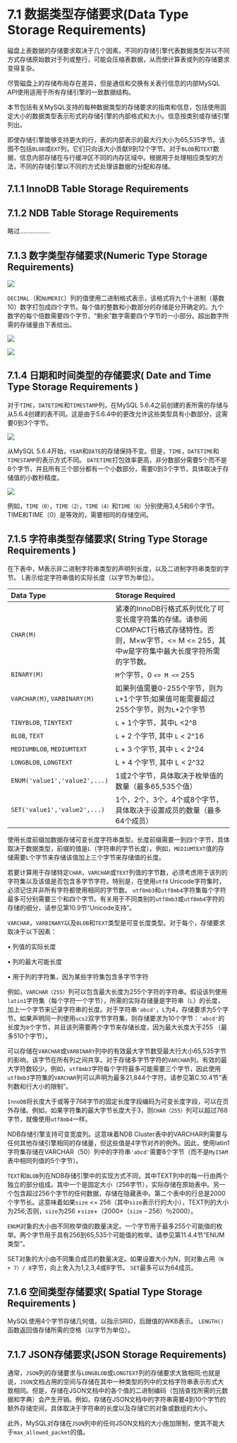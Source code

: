 # 7.1 数据类型存储要求(Data Type Storage Requirements)

磁盘上表数据的存储要求取决于几个因素。不同的存储引擎代表数据类型并以不同方式存储原始数对于列或整行，可能会压缩表数据，从而使计算表或列的存储要求变得复杂。

尽管磁盘上的存储布局存在差异，但是通信和交换有关表行信息的内部MySQL API使用适用于所有存储引擎的一致数据结构。

本节包括有关MySQL支持的每种数据类型的存储要求的指南和信息，包括使用固定大小的数据类型表示形式的存储引擎的内部格式和大小。信息按类别或存储引擎列出。

即使存储引擎能够支持更大的行，表的内部表示的最大行大小为65,535字节。该图不包括`BLOB`或`EXT`列，它们只向该大小贡献9到12个字节。对于`BLOB`和`TEXT`数据，信息内部存储在与行缓冲区不同的内存区域中。根据用于处理相应类型的方法，不同的存储引擎以不同的方式处理该数据的分配和存储。

## 7.1.1 InnoDB Table Storage Requirements

## 7.1.2 NDB Table Storage Requirements

略过.................

## 7.1.3 数字类型存储要求(Numeric Type Storage Requirements)

![](../images/ch7-1.png)

`DECIMAL`（和`NUMERIC`）列的值使用二进制格式表示，该格式将九个十进制（基数10）数字打包成四个字节。每个值的整数和小数部分的存储是分开确定的。九个数字的每个倍数需要四个字节，“剩余”数字需要四个字节的一小部分。超出数字所需的存储量由下表给出。

![](../images/ch7-2.png)

![](../images/ch7-3.png)

## 7.1.4 日期和时间类型的存储要求( Date and Time Type Storage Requirements )

对于`TIME`，`DATETIME`和`TIMESTAMP`列，在MySQL 5.6.4之前创建的表所需的存储与从5.6.4创建的表不同。这是由于5.6.4中的更改允许这些类型具有小数部分，这需要0到3个字节。

![](../images/ch7-4.png)

从MySQL 5.6.4开始，`YEAR`和`DATE`的存储保持不变。但是，`TIME`，`DATETIME`和`TIMESTAMP`的表示方式不同。 `DATETIME`打包效率更高，非分数部分需要5个而不是8个字节，并且所有三个部分都有一个小数部分，需要0到3个字节，具体取决于存储值的小数秒精度。

![](../images/ch7-5.png)

例如，`TIME（0）`，`TIME（2）`，`TIME（4）`和`TIME（6）`分别使用3,4,5和6个字节。 TIME和TIME（0）是等效的，需要相同的存储空间。

## 7.1.5 字符串类型存储要求( String Type Storage Requirements )

在下表中，M表示非二进制字符串类型的声明列长度，以及二进制字符串类型的字节。 L表示给定字符串值的实际长度（以字节为单位）。

| Data Type | Storage Required|
| :------| :------|
| `CHAR(M)` | 紧凑的InnoDB行格式系列优化了可变长度字符集的存储。请参阅COMPACT行格式存储特性。否则，M×w字节，<= M <= 255，其中w是字符集中最大长度字符所需的字节数。         |
| `BINARY(M)` |`M`个字节，0 `<= M <=` 255|
|`VARCHAR(M)`, `VARBINARY(M)`|如果列值需要0-255个字节，则为`L`+1个字节;如果值可能需要超过255个字节，则为`L`+2个字节|
|`TINYBLOB`, `TINYTEXT`|`L` + 1个字节，其中`L` <2^8|
|`BLOB`, `TEXT` |`L` + 2 个字节, 其中 `L` < 2^16|
|`MEDIUMBLOB`, `MEDIUMTEXT`|`L` + 3 个字节, 其中 `L` < 2^24|
|`LONGBLOB`, `LONGTEXT`|L + 4 个字节, 其中 L < 2^32|
|`ENUM('value1','value2',...)`|1或2个字节，具体取决于枚举值的数量（最多65,535个值）|
|`SET('value1','value2',...)`|1个，2个，3个，4个或8个字节，具体取决于设置成员的数量（最多64个成员）|


使用长度前缀加数据存储可变长度字符串类型。长度前缀需要一到四个字节，具体取决于数据类型，前缀的值是`L`（字符串的字节长度）。例如，`MEDIUMTEXT`值的存储需要`L`个字节来存储该值加上三个字节来存储值的长度。

若要计算用于存储特定`CHAR`，`VARCHAR`或`TEXT`列值的字节数，必须考虑用于该列的字符集以及该值是否包含多字节字符。特别是，在使用`utf8` Unicode字符集时，必须记住并非所有字符都使用相同的字节数。 `utf8mb3`和`utf8mb4`字符集每个字符最多可分别需要三个和四个字节。有关用于不同类别的`utf8mb3`或`utf8mb4`字符的存储的细分，请参见第10.9节“Unicode支持”。

`VARCHAR`，`VARBINARY`以及`BLOB`和`TEXT`类型是可变长度类型。对于每个，存储要求取决于以下因素：

• 列值的实际长度

• 列的最大可能长度

• 用于列的字符集，因为某些字符集包含多字节字符

例如，`VARCHAR（255）`列可以包含最大长度为255个字符的字符串。假设该列使用`latin1`字符集（每个字符一个字节），所需的实际存储量是字符串（`L`）的长度，加上一个字节来记录字符串的长度。对于字符串`'abcd'`，`L`为4，存储要求为5个字节。如果声明同一列使用`ucs2`双字节字符集，则存储要求为10个字节：`'abcd'`的长度为`8`个字节，并且该列需要两个字节来存储长度，因为最大长度大于255 （最多510个字节）。

可以存储在`VARCHAR`或`VARBINARY`列中的有效最大字节数受最大行大小65,535字节的影响，该字节在所有列之间共享。对于存储多字节字符的`VARCHAR`列，有效的最大字符数较少。例如，`utf8mb3`字符每个字符最多可能需要三个字节，因此使用`utf8mb3`字符集的`VARCHAR`列可以声明为最多21,844个字符。请参见第C.10.4节“表列数和行大小的限制”。

`InnoDB`将长度大于或等于768字节的固定长度字段编码为可变长度字段，可以在页外存储。例如，如果字符集的最大字节长度大于3，则`CHAR（255）`列可以超过768字节，就像使用`utf8mb4`一样。

NDB存储引擎支持可变宽度列。这意味着NDB Cluster表中的VARCHAR列需要与任何其他存储引擎相同的存储量，但这些值是4字节对齐的例外。因此，使用latin1字符集存储在VARCHAR（50）列中的字符串`'abcd'`需要8个字节（而不是`MyISAM`表中相同列值的5个字节）。

`TEXT`和`BLOB`列在NDB存储引擎中的实现方式不同，其中TEXT列中的每一行由两个独立的部分组成。其中一个是固定大小（256字节），实际存储在原始表中。另一个包含超过256个字节的任何数据，存储在隐藏表中。第二个表中的行总是2000个字节长。这意味着如果`size` <= 256（其中`size`表示行的大小），TEXT列的大小为256;否则，`size`为256 +`size`+（2000×（`size` -  256）％2000）。

`ENUM`对象的大小由不同枚举值的数量决定。一个字节用于最多255个可能值的枚举。两个字节用于具有256到65,535个可能值的枚举。请参见第11.4.4节“ENUM类型”。

SET对象的大小由不同集合成员的数量决定。如果设置大小为N，则对象占用`（N + 7）/ 8`字节，向上舍入为1,2,3,4或8字节。 `SET`最多可以为64成员。

## 7.1.6 空间类型存储要求( Spatial Type Storage Requirements )

MySQL使用4个字节存储几何值，以指示SRID，后跟值的WKB表示。 `LENGTH()`函数返回值存储所需的空格（以字节为单位）。

## 7.1.7 JSON存储要求(JSON Storage Requirements)

通常，`JSON`列的存储要求与`LONGBLOB`或`LONGTEXT`列的存储要求大致相同;也就是说，`JSON`文档占用的空间与存储在其中一种类型的列中的文档字符串表示形式大致相同。但是，存储在JSON文档中的各个值的二进制编码（包括查找所需的元数据和字典）会产生开销。例如，存储在JSON文档中的字符串需要4到10个字节的额外存储空间，具体取决于字符串的长度以及存储它的对象或数组的大小。

此外，MySQL对存储在`JSON`列中的任何JSON文档的大小施加限制，使其不能大于`max_allowed_pa​​cket`的值。




